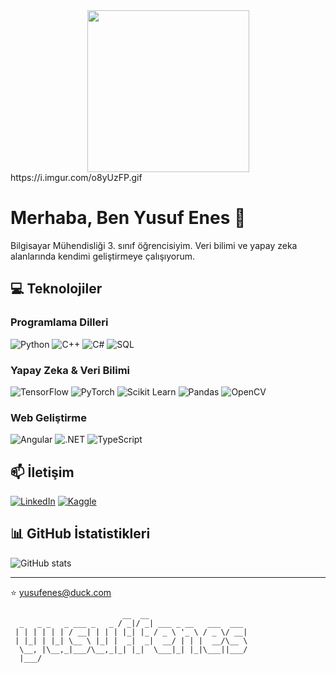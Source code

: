 <div align="center">
  <img height="259" src="https://i.imgur.com/7O0wfOE.gif"  />
</div>
https://i.imgur.com/o8yUzFP.gif

# Merhaba, Ben Yusuf Enes 👋

Bilgisayar Mühendisliği 3. sınıf öğrencisiyim. Veri bilimi ve yapay zeka alanlarında kendimi geliştirmeye çalışıyorum.

## 💻 Teknolojiler

### Programlama Dilleri
![Python](https://img.shields.io/badge/-Python-3776AB?style=flat&logo=Python&logoColor=white)
![C++](https://img.shields.io/badge/-C++-00599C?style=flat&logo=c%2B%2B&logoColor=white)
![C#](https://img.shields.io/badge/-C%23-239120?style=flat&logo=c-sharp&logoColor=white)
![SQL](https://img.shields.io/badge/-SQL-4479A1?style=flat&logo=MySQL&logoColor=white)

### Yapay Zeka & Veri Bilimi
![TensorFlow](https://img.shields.io/badge/-TensorFlow-FF6F00?style=flat&logo=TensorFlow&logoColor=white)
![PyTorch](https://img.shields.io/badge/-PyTorch-EE4C2C?style=flat&logo=PyTorch&logoColor=white)
![Scikit Learn](https://img.shields.io/badge/-Scikit_Learn-F7931E?style=flat&logo=scikit-learn&logoColor=white)
![Pandas](https://img.shields.io/badge/-Pandas-150458?style=flat&logo=pandas&logoColor=white)
![OpenCV](https://img.shields.io/badge/-OpenCV-5C3EE8?style=flat&logo=OpenCV&logoColor=white)

### Web Geliştirme
![Angular](https://img.shields.io/badge/-Angular-DD0031?style=flat&logo=angular&logoColor=white)
![.NET](https://img.shields.io/badge/-.NET-512BD4?style=flat&logo=.net&logoColor=white)
![TypeScript](https://img.shields.io/badge/-TypeScript-3178C6?style=flat&logo=typescript&logoColor=white)

## 📫 İletişim
[![LinkedIn](https://img.shields.io/badge/-LinkedIn-0077B5?style=flat&logo=LinkedIn&logoColor=white)](https://www.linkedin.com/in/yusufenesbudak)
[![Kaggle](https://img.shields.io/badge/-Kaggle-20BEFF?style=flat&logo=Kaggle&logoColor=white)](https://www.kaggle.com/yusufenes)


## 📊 GitHub İstatistikleri

![GitHub stats](https://github-readme-stats.vercel.app/api?username=YourGitHubUsername&show_icons=true&theme=dark)

---
⭐️ [yusufenes@duck.com](mailto:yusufenes@duck.com)


```
                         __  __                      
  _   _ _   _ ___ _   _ / _|/ _| ___ _ __   ___  ___ 
 | | | | | | / __| | | | |_| |_ / _ \ '_ \ / _ \/ __|
 | |_| | |_| \__ \ |_| |  _|  _|  __/ | | |  __/\__ \
  \__, |\__,_|___/\__,_|_| |_|  \___|_| |_|\___||___/
  |___/                                              
```
